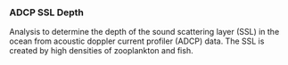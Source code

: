 ### ADCP SSL Depth
Analysis to determine the depth of the sound scattering layer (SSL) in the ocean from acoustic doppler current profiler (ADCP) data.  The SSL is created by high densities of zooplankton and fish.
